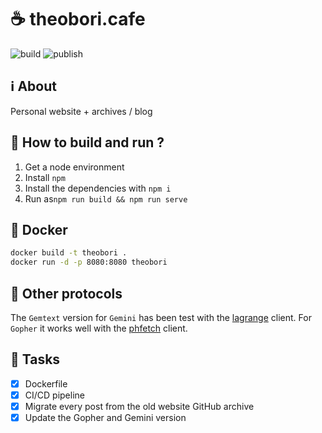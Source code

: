 # ☕ theobori.cafe

![build](https://github.com/theobori-cafe/theobori.cafe/actions/workflows/build.yml/badge.svg)
![publish](https://github.com/theobori-cafe/theobori.cafe/actions/workflows/publish.yml/badge.svg)

## ℹ️ About

Personal website + archives / blog

## 📖 How to build and run ?

1. Get a node environment
2. Install `npm`
3. Install the dependencies with `npm i`
4. Run as`npm run build && npm run serve`

## 🐋 Docker

```bash
docker build -t theobori .
docker run -d -p 8080:8080 theobori
```

## 📡 Other protocols

The `Gemtext` version for `Gemini` has been test with the [lagrange](https://github.com/skyjake/lagrange) client.  For `Gopher` it works well with the [phfetch](https://github.com/xvxx/phetch) client.

## 🎉 Tasks

- [x] Dockerfile
- [x] CI/CD pipeline
- [x] Migrate every post from the old website GitHub archive
- [x] Update the Gopher and Gemini version
